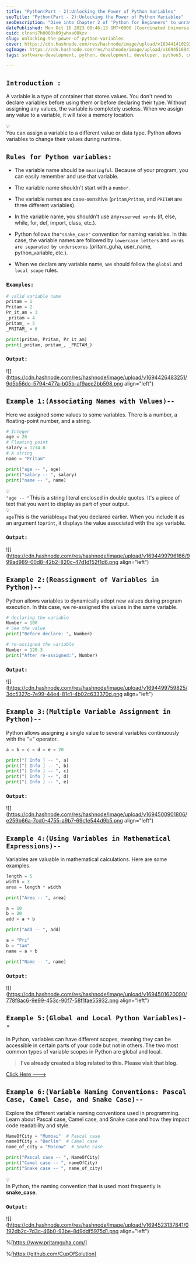 ```yaml
---
title: "Python(Part - 2):Unlocking the Power of Python Variables"
seoTitle: "Python(Part - 2):Unlocking the Power of Python Variables"
seoDescription: "Dive into Chapter 2 of 'Python for Beginners' to unravel the power of variables, a fundamental concept in Python programming."
datePublished: Mon Oct 16 2023 08:46:13 GMT+0000 (Coordinated Universal Time)
cuid: clnsni7h0000k09jwhxa08kzv
slug: unlocking-the-power-of-python-variables
cover: https://cdn.hashnode.com/res/hashnode/image/upload/v1694414102932/ab7eb4ee-9315-4943-ad0b-524809ebe446.png
ogImage: https://cdn.hashnode.com/res/hashnode/image/upload/v1694516941876/2463b9af-754d-4c97-b8f7-f03ceef51099.png
tags: software-development, python, development, developer, python3, coding, devops, functional-programming, software-engineering

---
```


## `Introduction :`

A variable is a type of container that stores values. You don't need to declare variables before using them or before declaring their type. Without assigning any values, the variable is completely useless. When we assign any value to a variable, it will take a memory location.

<div data-node-type="callout">
<div data-node-type="callout-emoji">💡</div>
<div data-node-type="callout-text">You can assign a variable to a different value or data type. Python allows variables to change their values during runtime.</div>
</div>

## `Rules for Python variables:`

* The variable name should be `meaningful`. Because of your program, you can easily remember and use that variable.
    
* The variable name shouldn't start with a `number`.
    
* The variable names are case-sensitive (`pritam`,`Pritam`, and `PRITAM` are three different variables).
    
* In the variable name, you shouldn't use any`reserved words` (if, else, while, for, def, import, class, etc.).
    
* Python follows the`"snake_case"` convention for naming variables. In this case, the variable names are followed by `lowercase letters` and `words are separated by underscores` (pritam\_guha, user\_name, python\_variable, etc.).
    
* When we declare any variable name, we should follow the `global` and `local scope` rules.
    

### `Examples:`

```python
# valid variable name
pritam = 1
Pritam = 2
Pr_it_am = 3
_pritam = 4
pritam_ = 5
_PRITAM_ = 6

print(pritam, Pritam, Pr_it_am)
print(_pritam, pritam_, _PRITAM_)
```

### `Output:`

![](https://cdn.hashnode.com/res/hashnode/image/upload/v1694426483251/9d5b56dc-5794-477a-b05b-af9aee2bb598.png align="left")

## `Example 1:(Associating Names with Values)--`

Here we assigned some values to some variables. There is a number, a floating-point number, and a string.

```python
# Integer
age = 26
# Floating point
salary = 1234.8
# A string
name = "Pritam"

print("age -- ", age)
print("salary -- ", salary)
print("name -- ", name)
```

<div data-node-type="callout">
<div data-node-type="callout-emoji">💡</div>
<div data-node-type="callout-text"><code>"age -- "</code>This is a string literal enclosed in double quotes. It's a piece of text that you want to display as part of your output.</div>
</div>

<div data-node-type="callout">
<div data-node-type="callout-emoji">💡</div>
<div data-node-type="callout-text"><code>age</code>This is the variable<code>age</code> that you declared earlier. When you include it as an argument to<code>print</code>, it displays the value associated with the <code>age</code> variable.</div>
</div>

### `Output:`

![](https://cdn.hashnode.com/res/hashnode/image/upload/v1694499796166/999ad989-00d8-42b2-820c-47d1d152f1d6.png align="left")

## `Example 2:(Reassignment of Variables in Python)--`

Python allows variables to dynamically adopt new values during program execution. In this case, we re-assigned the values in the same variable.

```python
# declaring the variable
Number = 100
# See the value
print("Before declare: ", Number)

# re-assigned the variable
Number = 120.3
print("After re-assigned:", Number)
```

### `Output:`

![](https://cdn.hashnode.com/res/hashnode/image/upload/v1694499759825/3dc5327c-7e99-44e4-81c1-4b02c633370d.png align="left")

## `Example 3:(Multiple Variable Assignment in Python)--`

Python allows assigning a single value to several variables continuously with the “=” operator.

```python
a = b = c = d = e = 20

print("[ Info ] -- ", a)
print("[ Info ] -- ", b)
print("[ Info ] -- ", c)
print("[ Info ] -- ", d)
print("[ Info ] -- ", e)
```

### `Output:`

![](https://cdn.hashnode.com/res/hashnode/image/upload/v1694500901806/e259b66a-7cd0-4755-a9b7-69c1e544d9b5.png align="left")

## `Example 4:(Using Variables in Mathematical Expressions)--`

Variables are valuable in mathematical calculations. Here are some examples.

```python
length = 5
width = 3
area = length * width

print("Area -- ", area)

a = 10
b = 20
add = a + b

print("Add -- ", add)

a = "Pri"
b = "tam"
name = a + b

print("Name -- ", name)
```

### `Output:`

![](https://cdn.hashnode.com/res/hashnode/image/upload/v1694501620090/778f8ac6-9e99-453c-90f7-58f1fae55932.png align="left")

## `Example 5:(Global and Local Python Variables)--`

In Python, variables can have different scopes, meaning they can be accessible in certain parts of your code but not in others. The two most common types of variable scopes in Python are global and local.

> **I've already created a blog related to this. Please visit that blog.**

[Click Here ---&gt;](https://pritamguha.hashnode.dev/what-is-function-scope)

## `Example 6:(Variable Naming Conventions: Pascal Case, Camel Case, and Snake Case)--`

Explore the different variable naming conventions used in programming. Learn about Pascal case, Camel case, and Snake case and how they impact code readability and style.

```python
NameOfCity = "Mumbai"  # Pascal case
nameOfCity = "Berlin"  # Camel case
name_of_city = "Moscow"  # Snake case

print("Pascal case -- ", NameOfCity)
print("Camel case -- ", nameOfCity)
print("Snake case -- ", name_of_city)
```

<div data-node-type="callout">
<div data-node-type="callout-emoji">💡</div>
<div data-node-type="callout-text">In Python, the naming convention that is used most frequently is <strong>snake_case</strong>.</div>
</div>

### `Output:`

![](https://cdn.hashnode.com/res/hashnode/image/upload/v1694523137841/0192db2c-7d3c-46b0-93be-8d9ddf5975d1.png align="left")

%[https://www.pritamguha.com/] 

%[https://github.com/CupOfSolution]